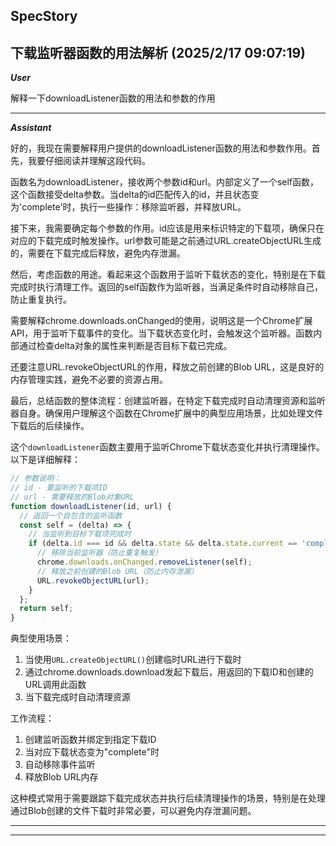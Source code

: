 ## SpecStory

## 下载监听器函数的用法解析 (2025/2/17 09:07:19)

_**User**_

解释一下downloadListener函数的用法和参数的作用

---

_**Assistant**_

<think>
好的，我现在需要解释用户提供的downloadListener函数的用法和参数作用。首先，我要仔细阅读并理解这段代码。

函数名为downloadListener，接收两个参数id和url。内部定义了一个self函数，这个函数接受delta参数。当delta的id匹配传入的id，并且状态变为'complete'时，执行一些操作：移除监听器，并释放URL。

接下来，我需要确定每个参数的作用。id应该是用来标识特定的下载项，确保只在对应的下载完成时触发操作。url参数可能是之前通过URL.createObjectURL生成的，需要在下载完成后释放，避免内存泄漏。

然后，考虑函数的用途。看起来这个函数用于监听下载状态的变化，特别是在下载完成时执行清理工作。返回的self函数作为监听器，当满足条件时自动移除自己，防止重复执行。

需要解释chrome.downloads.onChanged的使用，说明这是一个Chrome扩展API，用于监听下载事件的变化。当下载状态变化时，会触发这个监听器。函数内部通过检查delta对象的属性来判断是否目标下载已完成。

还要注意URL.revokeObjectURL的作用，释放之前创建的Blob URL，这是良好的内存管理实践，避免不必要的资源占用。

最后，总结函数的整体流程：创建监听器，在特定下载完成时自动清理资源和监听器自身。确保用户理解这个函数在Chrome扩展中的典型应用场景，比如处理文件下载后的后续操作。
</think>

这个`downloadListener`函数主要用于监听Chrome下载状态变化并执行清理操作。以下是详细解释：

```javascript:src/service-worker.js
// 参数说明：
// id - 要监听的下载项ID
// url - 需要释放的Blob对象URL
function downloadListener(id, url) {
  // 返回一个自包含的监听函数
  const self = (delta) => {
    // 当监听到目标下载项完成时
    if (delta.id === id && delta.state && delta.state.current == 'complete') {
      // 移除当前监听器（防止重复触发）
      chrome.downloads.onChanged.removeListener(self);
      // 释放之前创建的Blob URL（防止内存泄漏）
      URL.revokeObjectURL(url);
    }
  };
  return self;
}
```

典型使用场景：
1. 当使用`URL.createObjectURL()`创建临时URL进行下载时
2. 通过chrome.downloads.download发起下载后，用返回的下载ID和创建的URL调用此函数
3. 当下载完成时自动清理资源

工作流程：
1. 创建监听函数并绑定到指定下载ID
2. 当对应下载状态变为"complete"时
3. 自动移除事件监听
4. 释放Blob URL内存

这种模式常用于需要跟踪下载完成状态并执行后续清理操作的场景，特别是在处理通过Blob创建的文件下载时非常必要，可以避免内存泄漏问题。

---



---

